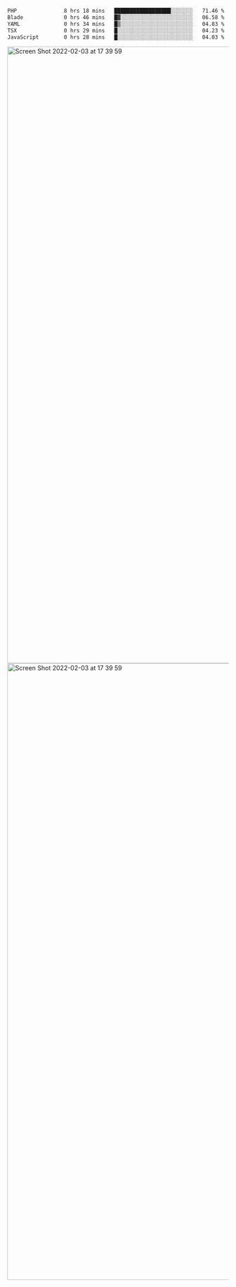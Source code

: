 <!--START_SECTION:waka-->

```txt
PHP               8 hrs 18 mins   ██████████████████░░░░░░░   71.46 %
Blade             0 hrs 46 mins   █▓░░░░░░░░░░░░░░░░░░░░░░░   06.58 %
YAML              0 hrs 34 mins   █▒░░░░░░░░░░░░░░░░░░░░░░░   04.83 %
TSX               0 hrs 29 mins   █░░░░░░░░░░░░░░░░░░░░░░░░   04.23 %
JavaScript        0 hrs 28 mins   █░░░░░░░░░░░░░░░░░░░░░░░░   04.03 %
```

<!--END_SECTION:waka-->

<img width="1400" alt="Screen Shot 2022-02-03 at 17 39 59" src="https://user-images.githubusercontent.com/45716542/152387304-f2b60485-53a6-4f4b-a818-5cefb1b0c0ae.png">
<img width="1400" alt="Screen Shot 2022-02-03 at 17 39 59" src="https://user-images.githubusercontent.com/45716542/152387273-ea5cdf21-2a45-44da-8bef-00c1763b1d42.png">
